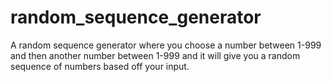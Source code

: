 # random_sequence_generator
A random sequence generator where you choose a number between 1-999 and then another number between 1-999 and it will give you a random sequence of numbers based off your input.
